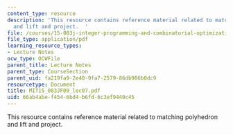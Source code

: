 ```yaml
---
content_type: resource
description: 'This resource contains reference material related to matching polyhedron
  and lift and project.  '
file: /courses/15-083j-integer-programming-and-combinatorial-optimization-fall-2009/66ab4abef4546bd4b6fd6c3ef9440c45_MIT15_083JF09_lec07.pdf
file_type: application/pdf
learning_resource_types:
- Lecture Notes
ocw_type: OCWFile
parent_title: Lecture Notes
parent_type: CourseSection
parent_uid: fa219fa9-2e40-9fa7-2579-86db986b0dc9
resourcetype: Document
title: MIT15_083JF09_lec07.pdf
uid: 66ab4abe-f454-6bd4-b6fd-6c3ef9440c45
---
```

This resource contains reference material related to matching polyhedron and lift and project.  

